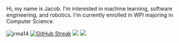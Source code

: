 Hi, my name is Jacob.
I'm interested in machine learning, software engineering, and robotics.
I'm currently enrolled in WPI majoring in Computer Science.


<img src="https://komarev.com/ghpvc/?username=jrma14&label=Profile%20views&color=blue&style=plastic"
    alt="jrma14" /> 
[![GitHub Streak](https://streak-stats.demolab.com/?user=jrma14&mode=weekly&theme=dark)](https://git.io/streak-stats)
<img src="https://github-profile-trophy.vercel.app/?username=jrma14&theme=juicyfresh&no-bg=true" />
<img src="https://readme-typing-svg.herokuapp.com?color=%2336BCF7&center=true&vCenter=true&lines=Hello;Work+In+Progress;"></a>
